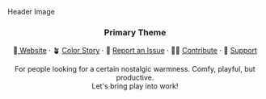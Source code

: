 Header Image
<h3 align="center">Primary Theme</h3>

<p align="center">
🎠<a href="" alt=""> Website</a>
    ⋅
🪴 <a href="" alt="">Color Story</a>
    ⋅
🐛 <a href="" alt="">Report an Issue</a>
    ⋅
🙋‍♀️ <a href="" alt="">Contribute</a>
    ⋅
💛 <a href="" alt="">Support</a>
</p>

<p align="center">
For people looking for a certain nostalgic warmness. Comfy, playful, but productive.
<br>
Let's bring play into work!
</p>